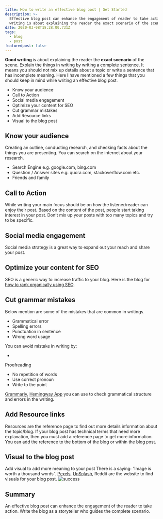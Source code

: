 ```yaml
---
title: How to write an effective blog post | Get Started
description: >-
  Effective blog post can enhance the engagement of reader to take action. Good
  writing is about explaining the reader the exact scenario of the scene.
date: 2020-03-08T18:28:00.731Z
tags:
  - blog
  - post
featuredpost: false
---
```

**Good writing** is about explaining the reader the **exact scenario** of the scene. Explain the things in writing by writing a complete sentence. It means you should not mix up details about a topic or write a sentence that has incomplete meaning. Here I have mentioned a few things that you should keep in mind while writing an effective blog post.

- Know your audience
- Call to Action
- Social media engagement
- Optimize your content for SEO
- Cut grammar mistakes
- Add Resource links
- Visual to the blog post

## Know your audience

Creating an outline, conducting research, and checking facts about the things you are presenting. You can search on the internet about your research.

- Search Engine e.g. google.com, bing.com
- Question / Answer sites e.g. quora.com, stackoverflow.com etc.
- Friends and family

## Call to Action

While writing your main focus should be on how the listener/reader can enjoy their post. Based on the content of the post, people start taking interest in your post. Don’t mix up your posts with too many topics and try to be specific.

## Social media engagement

Social media strategy is a great way to expand out your reach and share your post.

## Optimize your content for SEO

SEO is a generic way to increase traffic to your blog. Here is the blog for [how to rank organically using SEO](https://taimoorsattar.dev/blogs/how-to-rank-your-web-page-as-seo-get-smarter-2020-01-31). 

## Cut grammar mistakes

Below mention are some of the mistakes that are common in writings.

- Grammatical error
- Spelling errors
- Punctuation in sentence
- Wrong word usage

You can avoid mistake in writing by:

- Proofreading
- No repetition of words
- Use correct pronoun
- Write to the point

[Grammarly](https://grammarly.com), [Hemingway App](http://www.hemingwayapp.com) you can use to check grammatical structure and errors in the writing.

## Add Resource links

Resources are the reference page to find out more details information about the topic/blog. If your blog post has technical terms that need more explanation, then you must add a reference page to get more information. You can add the reference to the bottom of the blog or within the blog post.

## Visual to the blog post

Add visual to add more meaning to your post There is a saying: “image is worth a thousand words”. [Pexels](https://www.pexels.com), [UnSplash](https://unsplash.com), Reddit are the website to find visuals for your blog post.
![success](https://storage.googleapis.com/taimoorsattar.dev/meme/achieve-sucess.png)

## Summary

An effective blog post can enhance the engagement of the reader to take action. Write the blog as a storyteller who guides the complete scenario.